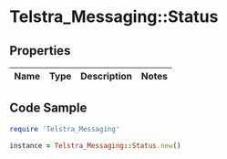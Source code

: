 # Telstra_Messaging::Status

## Properties

Name | Type | Description | Notes
------------ | ------------- | ------------- | -------------

## Code Sample

```ruby
require 'Telstra_Messaging'

instance = Telstra_Messaging::Status.new()
```


